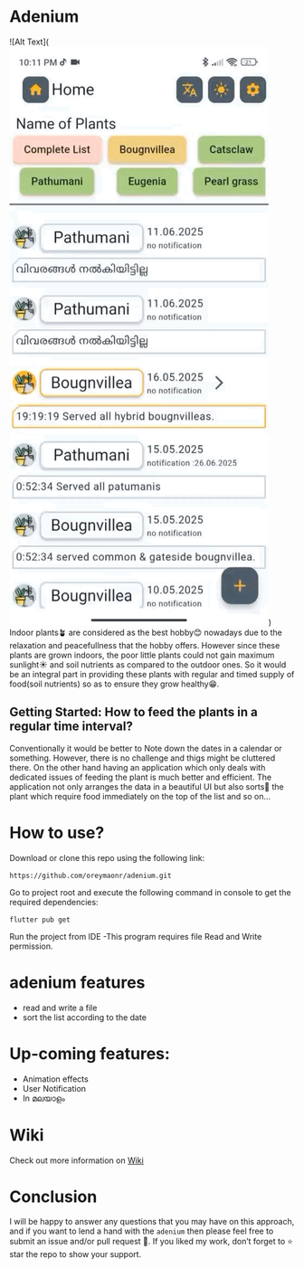 # Adenium


![Alt Text](![2D image](https://github.com/ryanromeodev/Adenium/blob/main/docs/gifs/image0.gif))
Indoor plants🪴 are considered as the best hobby😊 nowadays due to the relaxation and peacefullness that the hobby offers. However since these plants are grown indoors, the poor little plants could not gain maximum sunlight☀️ and soil nutrients as compared to the outdoor ones. So it would be an integral part in providing these plants with regular and timed supply of food(soil nutrients) so as to ensure they grow healthy😁.

## Getting Started: How to feed the plants in a regular time interval?

Conventionally it would be better to Note down the dates in a calendar or something. However, there is no challenge and thigs might be cluttered there. On the other hand having an application which only deals with dedicated issues of feeding the plant is much better and efficient. The application not only arranges the data in a beautiful UI but also sorts📃 the plant which require food immediately on the top of the list and so on...

# How to use?
Download or clone this repo using the following link:
```
https://github.com/oreymaonr/adenium.git
```
Go to project root and execute the following command in console to get the required dependencies:
```
flutter pub get 
```

Run the project from IDE
-This program requires file Read and Write permission.

# adenium features
- read and write a file
- sort the list according to the date

# Up-coming features:
- Animation effects
- User Notification
- In മലയാളം

# Wiki
Check out more information on [Wiki](https://github.com/oreymaonr/adenium/wiki)

# Conclusion
I will be happy to answer any questions that you may have on this approach, and if you want to lend a hand with the `adenium` then please feel free to submit an issue and/or pull request 🙂. If you liked my work, don’t forget to ⭐ star the repo to show your support.


